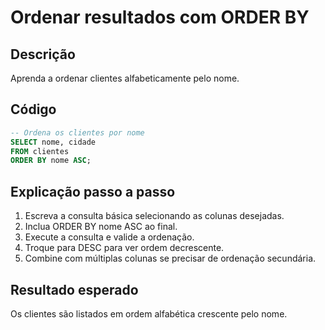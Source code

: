 # Ordenar resultados com ORDER BY

## Descrição
Aprenda a ordenar clientes alfabeticamente pelo nome.

## Código
```sql
-- Ordena os clientes por nome
SELECT nome, cidade
FROM clientes
ORDER BY nome ASC;
```

## Explicação passo a passo
1. Escreva a consulta básica selecionando as colunas desejadas.
2. Inclua ORDER BY nome ASC ao final.
3. Execute a consulta e valide a ordenação.
4. Troque para DESC para ver ordem decrescente.
5. Combine com múltiplas colunas se precisar de ordenação secundária.

## Resultado esperado
Os clientes são listados em ordem alfabética crescente pelo nome.
